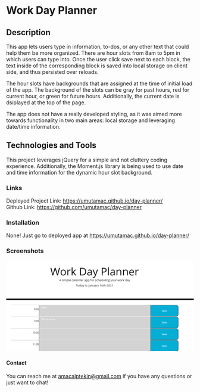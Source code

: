 # Work Day Planner
## Description

This app lets users type in information, to-dos, or any other text that could help them be more organized. There are hour slots from 8am to 5pm in which users can type into. Once the user click save next to each block, the text inside of the corresponding block is saved into local storage on client side, and thus persisted over reloads.

The hour slots have backgrounds that are assigned at the time of initial load of the app. The background of the slots can be gray for past hours, red for current hour, or green for future hours. Additionally, the current date is dsiplayed at the top of the page.

The app does not have a really developed styling, as it was aimed more towards functionality in two main areas: local storage and leveraging date/time information.

## Technologies and Tools
This project leverages jQuery for a simple and not cluttery coding experience. Additionally, the Moment.js library is being used to use date and time information for the dynamic hour slot background.

### Links
Deployed Project Link: https://umutamac.github.io/day-planner/<br>
Github Link: https://github.com/umutamac/day-planner

### Installation
None! Just go to deployed app at https://umutamac.github.io/day-planner/

### Screenshots
![Day Planner](/Assets/day-planner-SS.png?raw=true "Day Planner")

#### Contact
You can reach me at amacalptekin@gmail.com if you have any questions or just want to chat!
